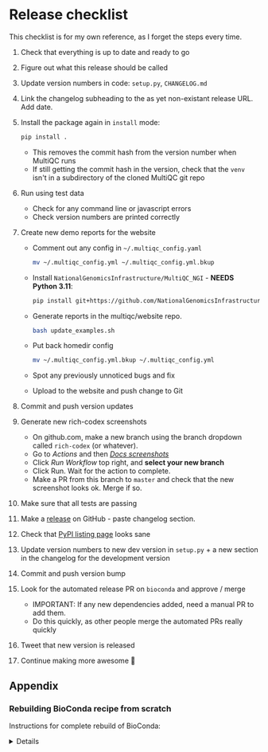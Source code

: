 # Release checklist

This checklist is for my own reference, as I forget the steps every time.

1. Check that everything is up to date and ready to go
2. Figure out what this release should be called
3. Update version numbers in code: `setup.py`, `CHANGELOG.md`
4. Link the changelog subheading to the as yet non-existant release URL. Add date.
5. Install the package again in `install` mode:

   ```bash
   pip install .
   ```

   - This removes the commit hash from the version number when MultiQC runs
   - If still getting the commit hash in the version, check that the `venv` isn't in a subdirectory of the cloned MultiQC git repo

6. Run using test data
   - Check for any command line or javascript errors
   - Check version numbers are printed correctly
7. Create new demo reports for the website

   - Comment out any config in `~/.multiqc_config.yaml`

     ```bash
     mv ~/.multiqc_config.yml ~/.multiqc_config.yml.bkup
     ```

   - Install `NationalGenomicsInfrastructure/MultiQC_NGI` - **NEEDS Python 3.11**:

     ```bash
     pip install git+https://github.com/NationalGenomicsInfrastructure/MultiQC_NGI@0.7.1
     ```

   - Generate reports in the multiqc/website repo.

     ```bash
     bash update_examples.sh
     ```

   - Put back homedir config

     ```bash
     mv ~/.multiqc_config.yml.bkup ~/.multiqc_config.yml
     ```

   - Spot any previously unnoticed bugs and fix
   - Upload to the website and push change to Git

8. Commit and push version updates
9. Generate new rich-codex screenshots
   - On github.com, make a new branch using the branch dropdown called `rich-codex` (or whatever).
   - Go to _Actions_ and then [_Docs screenshots_](https://github.com/ewels/MultiQC/actions/workflows/screenshots.yml)
   - Click _Run Workflow_ top right, and **select your new branch**
   - Click Run. Wait for the action to complete.
   - Make a PR from this branch to `master` and check that the new screenshot looks ok. Merge if so.
10. Make sure that all tests are passing
11. Make a [release](https://github.com/ewels/MultiQC/releases) on GitHub - paste changelog section.
12. Check that [PyPI listing page](https://pypi.python.org/pypi/multiqc/) looks sane
13. Update version numbers to new dev version in `setup.py` + a new section in the changelog for the development version
14. Commit and push version bump
15. Look for the automated release PR on `bioconda` and approve / merge
    - IMPORTANT: If any new dependencies added, need a manual PR to add them.
    - Do this quickly, as other people merge the automated PRs really quickly
16. Tweet that new version is released
17. Continue making more awesome :metal:

## Appendix

### Rebuilding BioConda recipe from scratch

Instructions for complete rebuild of BioConda:

<details>

```bash
# Update to latest bioconda
cd ../bioconda-recipes
git checkout master
git pull upstream master
git push
git branch -D multiqc
# Build new conda recipe from PyPI to automatically collect new dependencies
git checkout -b multiqc
# Do the conda skeleton to copy the dependencies
cd recipes && mkdir mqctemp && cd mqctemp && code .
conda skeleton pypi multiqc
# Update with new release header - see https://goo.gl/ZfRnmj
cd ../multiqc && code .
# Get the sha256sum of the release
curl -OL https://github.com/ewels/MultiQC/archive/v1.5.tar.gz
shasum --algorithm 256 v1.5.tar.gz
# Switch out download for GitHub release and remove all other cruft
# commit changes
cd ../../
git commit -am "MultiQC version 1.23 release"
# Test locally
docker pull bioconda/bioconda-utils-build-env
circleci build
# Push updates
git push -u origin multiqc
# Submit a Pull Request and merge
```

</details>
